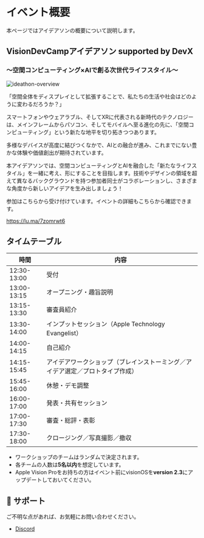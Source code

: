 # イベント概要

本ページではアイデアソンの概要について説明します。

## VisionDevCampアイデアソン supported by DevX 
### ～空間コンピューティング×AIで創る次世代ライフスタイル～

![ideathon-overview](/ideathon-overview1.png)

「空間全体をディスプレイとして拡張することで、私たちの生活や社会はどのように変わるだろうか？」

​スマートフォンやウェアラブル、そしてXRに代表される新時代のテクノロジーは、メインフレームからパソコン、そしてモバイルへ至る進化の先に、「空間コンピューティング」という新たな地平を切り拓きつつあります。

​多様なデバイスが高度に結びつくなかで、AIとの融合が進み、これまでにない豊かな体験や価値創出が期待されています。

​本アイデアソンでは、空間コンピューティングとAIを融合した「新たなライフスタイル」を一緒に考え、形にすることを目指します。技術やデザインの領域を超えて異なるバックグラウンドを持つ参加者同士がコラボレーションし、さまざまな角度から新しいアイデアを生み出しましょう！


参加はこちらから受け付けています。イベントの詳細もこちらから確認できます。

https://lu.ma/7zomrwt6

## タイムテーブル

| 時間          | 内容                                       |
|-------------|------------------------------------------|
| 12:30-13:00 | 受付                                   |
| 13:00-13:15 | オープニング・趣旨説明                 |
| 13:15-13:30 | 審査員紹介                             |
| 13:30-14:00 | インプットセッション（Apple Technology Evangelist） |
| 14:00-14:15 | 自己紹介                               |
| 14:15-15:45 | アイデアワークショップ（ブレインストーミング／アイデア選定／プロトタイプ作成） |
| 15:45-16:00 | 休憩・デモ調整                         |
| 16:00-17:00 | 発表・共有セッション                   |
| 17:00-17:30 | 審査・総評・表彰                       |
| 17:30-18:00 | クロージング／写真撮影／撤収           |


- ワークショップのチームはランダムで決定されます。
- 各チームの人数は**5名以内**を想定しています。
- Apple Vision Proをお持ちの方はイベント前にvisionOSを**version 2.3**にアップデートしておいてください。

## 📢 サポート
ご不明な点があれば、お気軽にお問い合わせください。
- [Discord](https://discord.gg/t5X6KZruQQ)